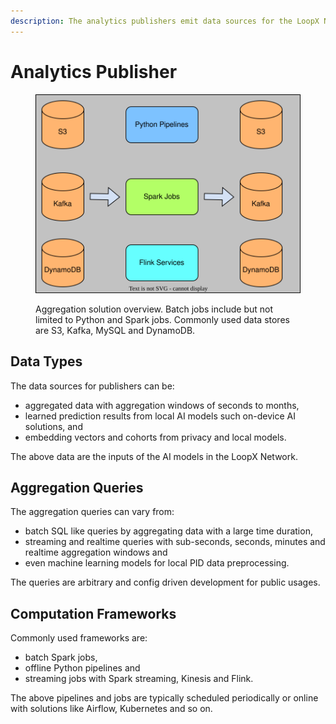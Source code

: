 ```yaml
---
description: The analytics publishers emit data sources for the LoopX Network.
---
```


# Analytics Publisher

<figure><img src="../.gitbook/assets/pipelines.svg" alt=""><figcaption><p>Aggregation solution overview. Batch jobs include but not limited to Python and Spark jobs. Commonly used data stores are S3, Kafka, MySQL and DynamoDB.</p></figcaption></figure>

## Data Types

The data sources for publishers can be:

* aggregated data with aggregation windows of seconds to months,
* learned prediction results from local AI models such on-device AI solutions, and
* embedding vectors and cohorts from privacy and local models.

The above data are the inputs of the AI models in the LoopX Network.

## Aggregation Queries

The aggregation queries can vary from:

* batch SQL like queries by aggregating data with a large time duration,
* streaming and realtime queries with sub-seconds, seconds, minutes and realtime aggregation windows and
* even machine learning models for local PID data preprocessing.

The queries are arbitrary and config driven development for public usages.

## Computation Frameworks

Commonly used frameworks are:

* batch Spark jobs,
* offline Python pipelines and
* streaming jobs with Spark streaming, Kinesis and Flink.

The above pipelines and jobs are typically scheduled periodically or online with solutions like Airflow, Kubernetes and so on.
